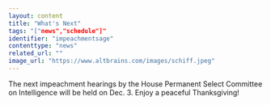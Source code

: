 ```yaml
---
layout: content
title: "What's Next"
tags: "["news","schedule"]"
identifier: "impeachmentsage"
contenttype: "news"
related_url: ""
image_url: "https://www.altbrains.com/images/schiff.jpeg"
---
```

The next impeachment hearings by the House Permanent Select Committee on Intelligence will be held on Dec. 3.  Enjoy a peaceful Thanksgiving!